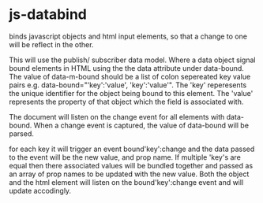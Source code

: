 js-databind
===========

binds javascript objects and html input elements, so that a change to one will be reflect in the other.


This will use the publish/ subscriber data model.  Where a data object
signal bound elements in HTML using the the data attribute under data-bound.
The value of data-m-bound should be a list of colon sepereated key value pairs e.g.
data-bound="'key':'value', 'key':'value'". The 'key' reperesents the unique
identifier for the object being bound to this element. The 'value' represents the 
property of that object which the field is associated with. 

The document will listen on the change event for all elements with data-bound.
When a change event is captured, the value of data-bound will be parsed.

for each key it will trigger an event bound'key':change and the data passed to the event
will be the new value, and prop name. If multiple 'key's are
equal then there associated values will be bundled together and passed as an array of 
prop names to be updated with the new value. Both the object and the html element will 
listen on the bound'key':change event and will update accodingly. 
